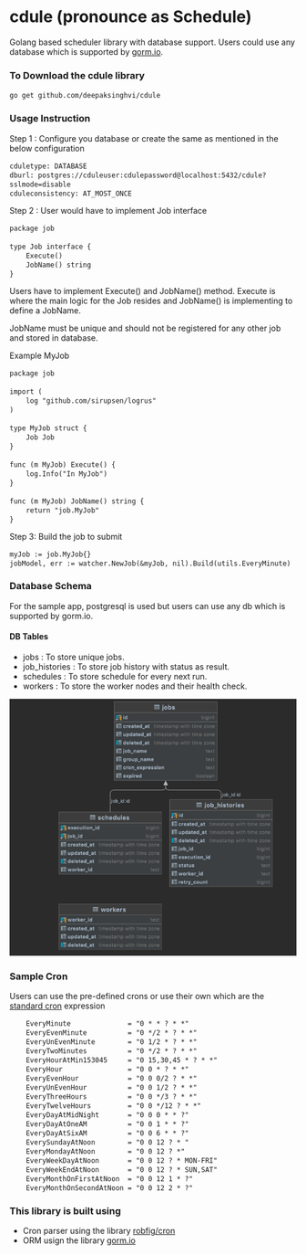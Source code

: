 # cdule (pronounce as Schedule)

Golang based scheduler library with database support.
Users could use any database which is supported by [gorm.io](https://gorm.io/).

### To Download the cdule library
```
go get github.com/deepaksinghvi/cdule
```

### Usage Instruction
Step 1 : Configure you database or create the same as mentioned in the below configuration

```
cduletype: DATABASE
dburl: postgres://cduleuser:cdulepassword@localhost:5432/cdule?sslmode=disable
cduleconsistency: AT_MOST_ONCE
```

Step 2 : User would have to implement Job interface

```
package job

type Job interface {
	Execute()
	JobName() string
}

```
Users have to implement Execute() and JobName() method.
Execute is where the main logic for the Job resides and JobName() is implementing to define a JobName.

JobName must be unique and should not be registered for any other job and stored in database.

Example MyJob

```
package job

import (
	log "github.com/sirupsen/logrus"
)

type MyJob struct {
	Job Job
}

func (m MyJob) Execute() {
	log.Info("In MyJob")
}

func (m MyJob) JobName() string {
	return "job.MyJob"
}
```
Step 3: Build the job to submit
```
myJob := job.MyJob{}
jobModel, err := watcher.NewJob(&myJob, nil).Build(utils.EveryMinute)
```

### Database Schema
For the sample app, postgresql is used but users can use any db which is supported by gorm.io.
#### DB Tables
* jobs : To store unique jobs.
* job_histories : To store job history with status as result.
* schedules : To store schedule for every next run.
* workers : To store the worker nodes and their health check.


![dbschema.png](resources/dbschema.png)


### Sample Cron
Users can use the pre-defined crons or use their own which are the [standard cron](https://en.wikipedia.org/wiki/Cron) expression
```
	EveryMinute              = "0 * * ? * *"
	EveryEvenMinute          = "0 */2 * ? * *"
	EveryUnEvenMinute        = "0 1/2 * ? * *"
	EveryTwoMinutes          = "0 */2 * ? * *"
	EveryHourAtMin153045     = "0 15,30,45 * ? * *"
	EveryHour                = "0 0 * ? * *"
	EveryEvenHour            = "0 0 0/2 ? * *"
	EveryUnEvenHour          = "0 0 1/2 ? * *"
	EveryThreeHours          = "0 0 */3 ? * *"
	EveryTwelveHours         = "0 0 */12 ? * *"
	EveryDayAtMidNight       = "0 0 0 * * ?"
	EveryDayAtOneAM          = "0 0 1 * * ?"
	EveryDayAtSixAM          = "0 0 6 * * ?"
	EverySundayAtNoon        = "0 0 12 ? * "
	EveryMondayAtNoon        = "0 0 12 ? *"
	EveryWeekDayAtNoon       = "0 0 12 ? * MON-FRI"
	EveryWeekEndAtNoon       = "0 0 12 ? * SUN,SAT"
	EveryMonthOnFirstAtNoon  = "0 0 12 1 * ?"
	EveryMonthOnSecondAtNoon = "0 0 12 2 * ?"
```


### This library is built using 

* Cron parser using the library [robfig/cron](https://github.com/robfig/cron)  
* ORM usign the library [gorm.io](https://gorm.io/)
